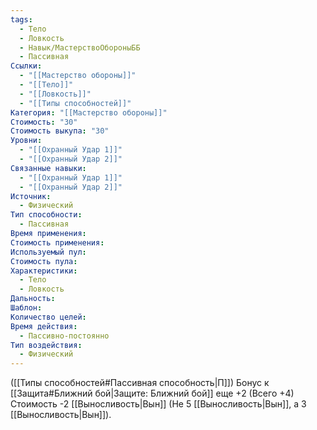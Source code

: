 ```yaml
---
tags:
  - Тело
  - Ловкость
  - Навык/МастерствоОбороныББ
  - Пассивная
Ссылки:
  - "[[Мастерство обороны]]"
  - "[[Тело]]"
  - "[[Ловкость]]"
  - "[[Типы способностей]]"
Категория: "[[Мастерство обороны]]"
Стоимость: "30"
Стоимость выкупа: "30"
Уровни:
  - "[[Охранный Удар 1]]"
  - "[[Охранный Удар 2]]"
Связанные навыки:
  - "[[Охранный Удар 1]]"
  - "[[Охранный Удар 2]]"
Источник:
  - Физический
Тип способности:
  - Пассивная
Время применения: 
Стоимость применения: 
Используемый пул: 
Стоимость пула: 
Характеристики:
  - Тело
  - Ловкость
Дальность: 
Шаблон: 
Количество целей: 
Время действия:
  - Пассивно-постоянно
Тип воздействия:
  - Физический
---
```

([[Типы способностей#Пассивная способность|П]]) Бонус к [[Защита#Ближний бой|Защите: Ближний бой]] еще +2 (Всего +4)
Стоимость -2 [[Выносливость|Вын]] (Не 5 [[Выносливость|Вын]], а 3 [[Выносливость|Вын]]).